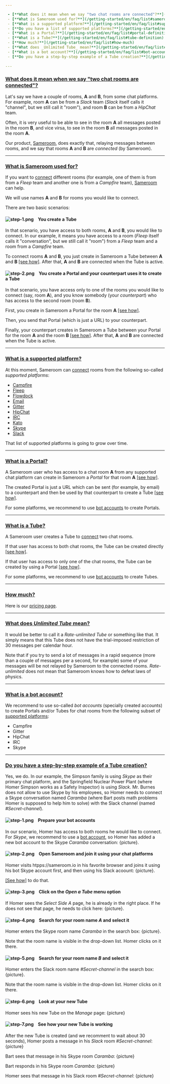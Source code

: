 ```yaml
---

 - [**What does it mean when we say "two chat rooms are connected"?**](/getting-started/en/faq/list#connected-rooms)
 - [**What is Sameroom used for?**](/getting-started/en/faq/list#sameroom-purpose)
 - [**What is a supported platform?**](/getting-started/en/faq/list#supported-platform)
 - [**Do you have a list of supported platforms?**](/getting-started/en/faq/list#supported-platform)
 - [**What is a Portal?**](/getting-started/en/faq/list#portal-definition)
 - [**What is a Tube?**](/getting-started/en/faq/list#tube-definition)
 - [**How much?**](/getting-started/en/faq/list#how-much)
 - [**What does _Unlimited Tube_ mean?**](/getting-started/en/faq/list#unlimited-tube)
 - [**What is a bot account?**](/getting-started/en/faq/list#bot-account)
 - [**Do you have a step-by-step example of a Tube creation?**](/getting-started/en/faq/list#tube-creation)
 
---
```

### <a href="#connected-rooms" name="connected-rooms">**What does it mean when we say "two chat rooms are connected"?**</a>
 
Lat's say we have a couple of rooms, **A** and **B**, from some chat platforms. For example, room **A** can be from a _Slack_ team (_Slack_ itself calls it "channel", but we still call it "room"), and room **B** can be from a _HipChat_ team.

Often, it is very useful to be able to see in the room **A** all messages posted in the room **B**, and vice virsa, to see in the room **B** all messages posted in the room **A**.

Our product, [Sameroom](https://sameroom.io), does exactly that, relaying messages between rooms, and we say that rooms **A** and **B** are _connected_ (by Sameroom). 

---
### <a href="#sameroom-purpose" name="sameroom-purpose">**What is Sameroom used for?**</a>
 
If you want to [connect](/getting-started/en/faq/list#connected-rooms) different rooms (for example, one of them is from from a _Fleep_ team and another one is from a _Campfire_ team), [Sameroom](https://sameroom.io) can help. 

We will use names **A** and **B** for rooms you would like to connect.

There are two basic scenarios:

#### ![step-1.png](https://in.kato.im/b8be284b81c9467fed3170d274c28de6789dd2fae1957895cd34bc20a2676d25/step-1.png) &ensp; **You create a Tube**
 
In that scenario, you have access to both rooms, **A** and **B**, you would like to connect. In our example, it means you have access to a room (_Fleep_ itself calls it "conversation", but we still call it "room") from a _Fleep_ team and a room from a _Campfire_ team.  

To connect rooms **A** and **B**, you just create in Sameroom a Tube between **A** and **B** [[see how]](/getting-started/en/faq/list#tube-creation). After that, **A** and **B** are connected when the Tube is active.

#### ![step-2.png](https://in.kato.im/99977b264e016814f4af35ac12a7fe42f1138758cd4b9285fa8c34e628a264fd/step-2.png) &ensp; **You create a Portal and your counterpart uses it to create a Tube**
 
In that scenario, you have access only to one of the rooms you would like to connect (say, room **A**), and you know somebody (your _counterpart_) who has access to the second room (room **B**).

First, you create in Sameroom a Portal for the room **A** [[see how]](/getting-started/en/faq/list#how-to-use-a-portal).

Then, you send that Portal (which is just a URL) to your counterpart.

Finally, your counterpart creates in Sameroom a Tube between your Portal for the room **A** and the room **B** [[see how]](/getting-started/en/faq/list#how-to-create-a-tube). After that, **A** and **B** are connected when the Tube is active.

---
### <a href="#supported-platform" name="supported-platform">**What is a supported platform?**</a>

At this moment, Sameroom can [connect](/getting-started/en/faq/list#connected-rooms) rooms from the following so-called _supported platforms_:

 - [Campfire](https://launchpad.37signals.com/campfire/signin)
 - [Fleep](https://fleep.io)
 - [Flowdock](https://www.flowdock.com/login)
 - [Email](https://en.wikipedia.org/wiki/Email)
 - [Gitter](https://gitter.im)
 - [HipChat](https://www.hipchat.com/sign_in)
 - [IRC](http://webchat.freenode.net)
 - [Kato](https://kato.im)
 - [Skype](https://web.skype.com/en)
 - [Slack](https://slack.com)

That list of supported platforms is going to grow over time.

---
### <a href="#portal-definition" name="portal-definition">**What is a Portal?**</a>

A Sameroom user who has access to a chat room **A** from any supported chat platform can create in Sameroom a _Portal_ for that room **A** [[see how]](/getting-started/en/faq/list#portal-creation).

The created Portal is just a URL which can be sent (for example, by email) to a counterpart and then be used by that counterpart to create a Tube [[see how]](/getting-started/en/faq/list#tube-creation-from-portal).

For some platforms, we recommend to use [bot accounts](/getting-started/en/faq/list#bot-account) to create Portals.

---
### <a href="#tube-definition" name="tube-definition">**What is a Tube?**</a>

A Sameroom user creates a Tube to [connect](/getting-started/en/faq/list#connected-rooms) two chat rooms. 

If that user has access to both chat rooms, the Tube can be created directly [[see how]](/getting-started/en/faq/list#tube-creation).

If that user has access to only one of the chat rooms, the Tube can be created by using a Portal [[see how]](/getting-started/en/faq/list#tube-creation-from_portal).

For some platforms, we recommend to use [bot accounts](/getting-started/en/faq/list#bot-account) to create Tubes.

---
### <a href="#how-much" name="how-much">**How much?**</a>

Here is our [pricing page](https://sameroom.io/pricing).

---
### <a href="#unlimited-tube" name="unlimited-tube">**What does _Unlimited Tube_ mean?**</a>

It would be better to call it a _Rate-unlimited Tube_ or something like that. It simply means that this Tube does not have the trial-imposed restriction of 30 messages per calendar hour.

Note that if you try to send a lot of messages in a rapid sequence (more than a couple of messages per a second, for example) some of your messages will be not relayed by Sameroom to the connected rooms. _Rate-unlimited_ does not mean that Sameroom knows how to defeat laws of physics.

---
### <a href="#bot-account" name="bot-account">**What is a bot account?**</a>

We recommend to use so-called _bot accounts_ (specially created accounts) to create Portals and/or Tubes for chat rooms from the following subset of [supported platforms](/getting-started/en/faq/list#supported-platform):
 
 - Campfire
 - Gitter
 - HipChat
 - IRC
 - Skype

---
### <a href="#tube-creation" name="tube-creation">**Do you have a step-by-step example of a Tube creation?**</a>

Yes, we do. In our example, the Simpson family is using _Skype_ as their primary chat platform, and the Springfield Nuclear Power Plant (where Homer Simpson works as a Safety Inspector) is using _Slack_. Mr. Burnes does not allow to use Skype by his employees, so Homer needs to connect a Skype conversation named _Caramba_ (where Bart posts math problems Homer is supposed to help him to solve) with the Slack channel (named _#Secret-channel_).

#### ![step-1.png](https://in.kato.im/b8be284b81c9467fed3170d274c28de6789dd2fae1957895cd34bc20a2676d25/step-1.png) &ensp; **Prepare your bot accounts**
 
In our scenario, Homer has access to both rooms he would like to connect. For _Skype_, we recommend to use a [bot account](/getting-started/en/faq/list#bot-account), so Homer has added a new bot account to the Skype _Caramba_ conversation: {picture}. 

#### ![step-2.png](https://in.kato.im/99977b264e016814f4af35ac12a7fe42f1138758cd4b9285fa8c34e628a264fd/step-2.png) &ensp; **Open Sameroom and join it using your chat platforms**
 
Homer visits htpps://sameroom.io in his favorite browser and joins it using his bot Skype account first, and then using his Slack acoount: {picture}. 

[[See how]](/getting-started/en/faq/list#join-sameroom) to do that.

#### ![step-3.png](https://in.kato.im/763f5cfdca4b46f6700a5fb457aa9bb52c22b54ae79653324c24a5c75c78d2/step-3.png) &ensp; **Click on the _Open a Tube_ menu option**

If Homer sees the _Select Side A_ page, he is already in the right place. If he does not see that page, he needs to click here: {picture}.

#### ![step-4.png](https://in.kato.im/aaca13a3bf3bd02e7c564df12590fd48a6158e7f255b70f71ccb95b1eb813552/step-4.png) &ensp; **Search for your room name _A_ and select it**

Homer enters the Skype room name _Caramba_ in the search box: {picture}. 

Note that the room name is visible in the drop-down list. Homer clicks on it there.

#### ![step-5.png](https://in.kato.im/d60566787495e1d710e7cafc8d5580c1fd2cd1aaf7c9e75bb4048a98b5e3dada/step-5.png) &ensp; **Search for your room name _B_ and select it**

Homer enters the Slack room name _#Secret-channel_ in the search box: {picture}. 

Note that the room name is visible in the drop-down list. Homer clicks on it there.

#### ![step-6.png](https://in.kato.im/f093511f290ddcb9e024632b397679fa05a17d0b414fec44b5cbd2b55148d8/step-6.png) &ensp; **Look at your new Tube**

Homer sees his new Tube on the _Manage_ page: {picture}

#### ![step-7.png](https://in.kato.im/a1fb64af4d3bd98f7deae4722bcb4d7b75de7851657014ee568db97dda7e7013/step-7.png) &ensp; **See how your new Tube is working**

After the new Tube is created (and we recomment to wait about 30 seconds), Homer posts a message in his _Slack_ room _#Secret-channel_: {picture}

Bart sees that message in his Skype room _Caramba_: {picture} 

Bart responds in his Skype room _Caramba_: {picture}

Homer sees that message in his Slack room _#Secret-channel_: {picture}  

